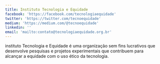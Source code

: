 ```yaml
---
title: Instituto Tecnologia e Equidade
facebook: 'https://facebook.com/tecnologiaequidade'
twitter: 'https://twitter.com/tecnoequidade'
medium: 'https://medium.com/@tecnoequidade'
linkedin: ''
email: 'mailto:contato@tecnologiaequidade.org.br'
---
```

instituto Tecnologia e Equidade é uma organização sem fins lucrativos que desenvolve pesquisas e projetos experimentais que contribuem para alcançar a equidade com o uso ético da tecnologia.
